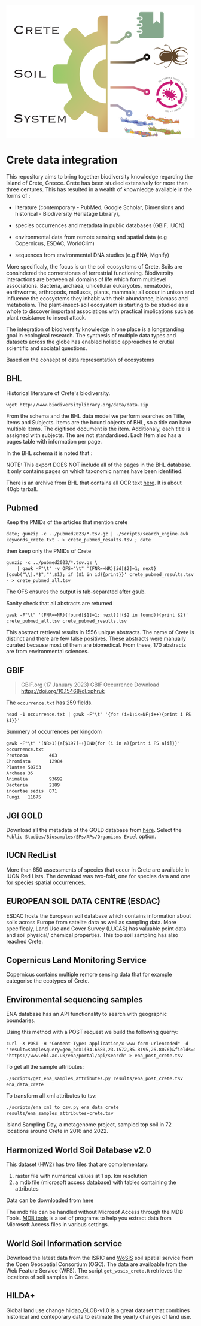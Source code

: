 ![Crete soil system](crete_soil_integration_logo.png)

# Crete data integration

This repository aims to bring together biodiversity knowledge regarding 
the island of Crete, Greece. Crete has been studied extensively for more 
than three centures. This has resulted in a wealth of knownledge available 
in the forms of :

* literature (contemporary - PubMed, Google Scholar, Dimensions and historical - Biodiversity Heriatage Library),

* species occurrences and metadata in public databases (GBIF, IUCN)

* environmental data from remote sensing and spatial data (e.g Copernicus, ESDAC, WorldClim)

* sequences from environmental DNA studies (e.g ENA, Mgnify)

More specificaly, the focus is on the soil ecosystems of Crete.
Soils are consindered the cornerstones of terrestrial functioning.
Biodiversity interactions are between all domains of life which form
multilevel associations. Bacteria, archaea, unicellular eukaryotes, nematodes,
earthworms, arthropods, molluscs, plants, mammals; all occur in unison and 
influence the ecosystems they inhabit with their abundance, biomass and metabolism.
The plant-insect-soil ecosystem is starting to be studied as a whole to discover
important associations with practical implications such as plant resistance 
to insect attack.

The integration of biodiversity knowledge in one place is a longstanding
goal in ecological research. The synthesis of multiple data types and datasets across the globe has enabled 
holistic approaches to crutial scientific and sociatal questions.

Based on the consept of data representation of ecosystems 

## BHL

Historical literature of Crete's biodiversity.

```
wget http://www.biodiversitylibrary.org/data/data.zip
```
From the schema and the BHL data model we perform searches on Title, Items and Subjects. Items are the bound objects of BHL, so a title can have multiple items. The digitised document is the item. Additionaly, each title is assigned with subjects. The are not standardised. Each Item also has a pages table with information per page.

In the BHL schema it is noted that :

NOTE: This export DOES NOT include all of the pages in the BHL database. It only contains pages on which taxonomic names have been identified.

There is an archive from BHL that contains all OCR text [here](https://smithsonian.figshare.com/articles/dataset/BHL_Optical_Character_Recognition_OCR_-_Full_Text_Export_new_/21422193/12).
It is about 40gb tarball.

## Pubmed

Keep the PMIDs of the articles that mention crete

```
date; gunzip -c ../pubmed2023/*.tsv.gz | ./scripts/search_engine.awk keywords_crete.txt - > crete_pubmed_results.tsv ; date 
```
then keep only the PMIDs of Crete

```
gunzip -c ../pubmed2023/*.tsv.gz \ 
    | gawk -F"\t" -v OFS="\t" '(FNR==NR){id[$2]=1; next}{gsub("\\|.*$","",$1); if ($1 in id){print}}' crete_pubmed_results.tsv - > crete_pubmed_all.tsv
```
The OFS ensures the output is tab-separated after gsub.

Sanity check that all abstracts are returned

```
gawk -F"\t" '(FNR==NR){found[$1]=1; next}(!($2 in found)){print $2}' crete_pubmed_all.tsv crete_pubmed_results.tsv
```

This abstract retrieval results in 1556 unique abstracts. The name of Crete is distinct and there are few false 
positives. These abstracts were manually curated because most of them are biomedical.
From these, 170 abstracts are from environmental sciences.

## GBIF

> GBIF.org (17 January 2023) GBIF Occurrence Download  https://doi.org/10.15468/dl.xphruk

The `occurrence.txt` has 259 fields. 

```
head -1 occurrence.txt | gawk -F"\t" '{for (i=1;i<=NF;i++){print i FS $i}}' 
```

Summery of occurrences per kingdom
```
gawk -F"\t" '(NR>1){a[$197]++}END{for (i in a){print i FS a[i]}}' occurrence.txt
Protozoa        483
Chromista       12984
Plantae 50763
Archaea 35
Animalia        93692
Bacteria        2189
incertae sedis  871
Fungi   11675
```

## JGI GOLD

Download all the metadata of the GOLD database from [here](https://gold.jgi.doe.gov/downloads). 
Select the `Public Studies/Biosamples/SPs/APs/Organisms Excel` option.

## IUCN RedList

More than 650 assessments of species that occur in Crete are available in IUCN Red Lists. 
The download was two-fold, one for species data and one for species spatial occurrences.

## EUROPEAN SOIL DATA CENTRE (ESDAC)

ESDAC hosts the European soil database which contains information about soils across
Europe from satelite data as well as sampling data. More specificaly, Land Use and Cover 
Survey (LUCAS) has valuable point data and soil physical/ chemical properties. This 
top soil sampling has also reached Crete.

## Copernicus Land Monitoring Service

Copernicus contains multiple remore sensing data that for example categorise the 
ecotypes of Crete.

## Environmental sequencing samples

ENA database has an API functionality to search with geographic boundaries. 

Using this method with a POST request we build the following querry:

```
curl -X POST -H "Content-Type: application/x-www-form-urlencoded" -d 'result=sample&query=geo_box1(34.6580,23.1572,35.8195,26.8076)&fields=all&limit=0&format=tsv' "https://www.ebi.ac.uk/ena/portal/api/search" > ena_post_crete.tsv
```

To get all the sample attributes:

```
./scripts/get_ena_samples_attributes.py results/ena_post_crete.tsv ena_data_crete
```

To transform all xml attributes to tsv:
```
./scripts/ena_xml_to_csv.py ena_data_crete  results/ena_samples_attributes-crete.tsv
```

Island Sampling Day, a metagenome project, sampled top soil in 72 locations around Crete
in 2016 and 2022.


## Harmonized World Soil Database v2.0

This dataset (HW2) has two files that are complementary:
1. raster file with numerical values at 1 sp. km resolution
2. a mdb file (microsoft access database) with tables containing the attributes

Data can be downloaded from [here](https://www.fao.org/soils-portal/data-hub/soil-maps-and-databases/harmonized-world-soil-database-v20/en/)

The mdb file can be handled without Microsof Access through the MDB Tools.
[MDB tools](https://github.com/mdbtools/mdbtools) is a set of programs to help you extract data from Microsoft Access files in various settings. 

## World Soil Information service
Download the latest data from the ISRIC and [WoSIS](https://www.isric.org/explore/wosis) soil spatial service
from the Open Geospatial Consortium (OGC). The data are availoable from the 
Web Feature Service (WFS). The script `get_wosis_crete.R` retrieves the locations 
of soil samples in Crete. 


## HILDA+
Global land use change hildap_GLOB-v1.0 is a great dataset that combines historical 
and conteporary data to estimate the yearly changes of land use. 


